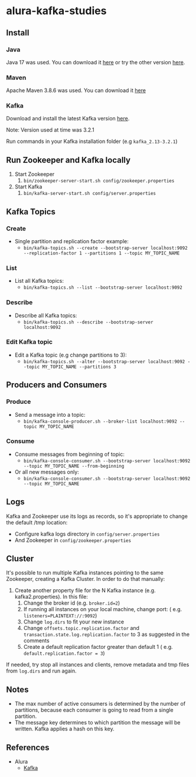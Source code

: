 # alura-kafka-studies

## Install

### Java

Java 17 was used. You can download
it [here](https://www.oracle.com/java/technologies/javase/jdk17-archive-downloads.html) or try the
other version [here](https://www.oracle.com/java/technologies/java-se-glance.html).

### Maven

Apache Maven 3.8.6 was used. You can download it [here](https://maven.apache.org/download.cgi)

### Kafka

Download and install the latest Kafka version [here](https://kafka.apache.org/downloads).

Note: Version used at time was 3.2.1

Run commands in your Kafka installation folder (e.g ```kafka_2.13-3.2.1```)

## Run Zookeeper and Kafka locally

1. Start Zookeeper
    1. ```bin/zookeeper-server-start.sh config/zookeeper.properties```
2. Start Kafka
    1. ```bin/kafka-server-start.sh config/server.properties```

## Kafka Topics

### Create

* Single partition and replication factor example:
    * ```bin/kafka-topics.sh --create --bootstrap-server localhost:9092 --replication-factor 1 --partitions 1 --topic MY_TOPIC_NAME```

### List

* List all Kafka topics:
    * ```bin/kafka-topics.sh --list --bootstrap-server localhost:9092```

### Describe

* Describe all Kafka topics:
    * ```bin/kafka-topics.sh --describe --bootstrap-server localhost:9092```

### Edit Kafka topic

* Edit a Kafka topic (e.g change partitions to 3):
    * ```bin/kafka-topics.sh --alter --bootstrap-server localhost:9092 --topic MY_TOPIC_NAME --partitions 3```

## Producers and Consumers

### Produce

* Send a message into a topic:
    * ```bin/kafka-console-producer.sh --broker-list localhost:9092 --topic MY_TOPIC_NAME```

### Consume

* Consume messages from beginning of topic:
    * ```bin/kafka-console-consumer.sh --bootstrap-server localhost:9092 --topic MY_TOPIC_NAME --from-beginning```
* Or all new messages only:
    * ```bin/kafka-console-consumer.sh --bootstrap-server localhost:9092 --topic MY_TOPIC_NAME```

## Logs

Kafka and Zookeeper use its logs as records, so it's appropriate to change the default /tmp
location:

* Configure kafka logs directory in ```config/server.properties```
* And Zookeeper in ```config/zookeeper.properties```

## Cluster

It's possible to run multiple Kafka instances pointing to the same Zookeeper, creating a Kafka
Cluster.
In order to do that manually:

1. Create another property file for the N Kafka instance (e.g. kafka2.properties). In this file:
    1. Change the broker id (e.g. ```broker.id=2```)
    2. If running all instances on your local machine, change port: (
       e.g. ```listeners=PLAINTEXT://:9092```)
    3. Change ```log.dirs``` to fit your new instance
    4. Change ```offsets.topic.replication.factor```
       and ```transaction.state.log.replication.factor``` to 3 as suggested in the comments
    5. Create a default replication factor greater than default 1 (
       e.g. ```default.replication.factor = 3```)

If needed, try stop all instances and clients, remove metadata and tmp files from ```log.dirs``` and
run again.

## Notes

* The max number of active consumers is determined by the number of partitions, because each
  consumer is going to read from a single partition.
* The message key determines to which partition the message will be written. Kafka applies a hash on
  this key.

## References

* Alura
    * [Kafka](https://cursos.alura.com.br/formacao-kafka)